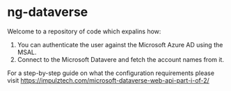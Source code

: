 # ng-dataverse
Welcome to a repository of code which expalins how:
 1. You can authenticate the user against the Microsoft Azure AD using the MSAL.
 2. Connect to the Microsoft Datavere and fetch the account names from it.
 
For a step-by-step guide on what the configuration requirements please visit https://impulztech.com/microsoft-dataverse-web-api-part-i-of-2/
